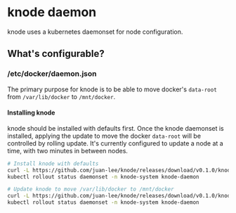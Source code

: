# knode daemon

knode uses a kubernetes daemonset for node configuration.

## What's configurable?

### /etc/docker/daemon.json

The primary purpose for knode is to be able to move docker's `data-root` from `/var/lib/docker` to
`/mnt/docker`.

#### Installing knode

knode should be installed with defaults first. Once the knode daemonset is installed, applying the
update to move the docker `data-root` will be controlled by rolling update. It's currently
configured to update a node at a time, with two minutes in between nodes.

``` bash
# Install knode with defaults
curl -L https://github.com/juan-lee/knode/releases/download/v0.1.0/knode-default.yaml | kubectl apply -f -
kubectl rollout status daemonset -n knode-system knode-daemon

# Update knode to move /var/lib/docker to /mnt/docker
curl -L https://github.com/juan-lee/knode/releases/download/v0.1.0/knode-tmpdir.yaml | kubectl apply -f -
kubectl rollout status daemonset -n knode-system knode-daemon
```

